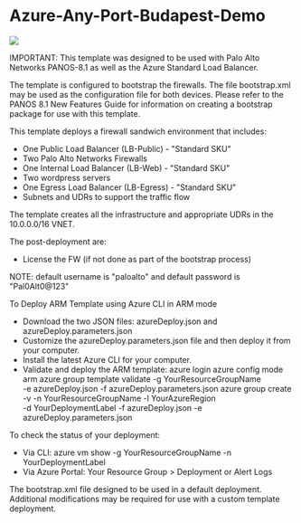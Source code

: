 # Azure-Any-Port-Budapest-Demo

[<img src="http://azuredeploy.net/deploybutton.png"/>](https://portal.azure.com/#create/Microsoft.Template/uri/https%3A%2F%2Fraw.githubusercontent.com%2Fptglynn%2FPaloAltoNetworks%2Fmaster%2FAzure-Any-Port-bootstrap-Availability-Zones%2FazureDeploy.json)

IMPORTANT: This template was designed to be used with Palo Alto Networks PANOS-8.1 as well as the Azure Standard Load Balancer. 

The template is configured to bootstrap the firewalls. The file bootstrap.xml may be used as the configuration file for both devices. Please refer to the PANOS 8.1 New Features Guide for information on creating a bootstrap package for use with this template.

This template deploys a firewall sandwich environment that includes:

- One Public Load Balancer (LB-Public) - "Standard SKU"
- Two Palo Alto Networks Firewalls
- One Internal Load Balancer (LB-Web) - "Standard SKU"
- Two wordpress servers
- One Egress Load Balancer (LB-Egress) - "Standard SKU"
- Subnets and UDRs to support the traffic flow

The template creates all the infrastructure and appropriate UDRs in the 10.0.0.0/16 VNET. 

The post-deployment are:

- License the FW (if not done as part of the bootstrap process)

NOTE: default username is "paloalto" and default password is "Pal0Alt0@123"

To Deploy ARM Template using Azure CLI in ARM mode

- Download the two JSON files: azureDeploy.json and azureDeploy.parameters.json
- Customize the azureDeploy.parameters.json file and then deploy it from your computer.
- Install the latest Azure CLI for your computer.
- Validate and deploy the ARM template:
    azure login
    azure config mode arm
    azure  group  template  validate  -g YourResourceGroupName \
        -e  azureDeploy.json   -f  azureDeploy.parameters.json
    azure group create -v -n YourResourceGroupName -l YourAzureRegion  \
        -d  YourDeploymentLabel  -f azureDeploy.json -e azureDeploy.parameters.json

To check the status of your deployment:

- Via CLI: azure vm show -g YourResourceGroupName -n YourDeploymentLabel
- Via Azure Portal: Your Resource Group > Deployment or Alert Logs

The bootstrap.xml file designed to be used in a default deployment. Additional modifications may be required for use with a custom template deployment.

